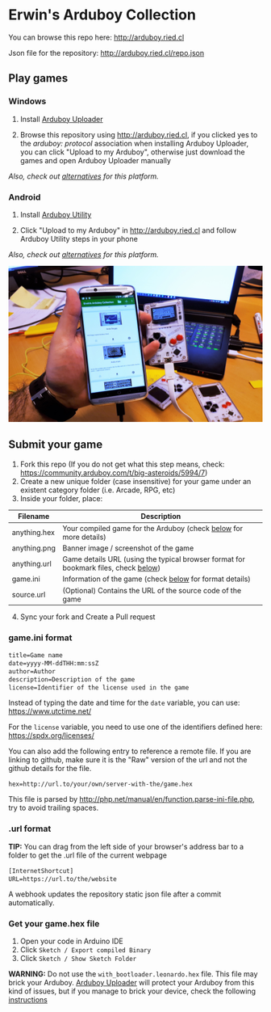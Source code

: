 # Erwin's Arduboy Collection

You can browse this repo here:
http://arduboy.ried.cl

Json file for the repository:
http://arduboy.ried.cl/repo.json

## Play games

### Windows

1. Install [Arduboy Uploader](https://github.com/eried/ArduboyUploader/releases/latest)

2. Browse this repository using http://arduboy.ried.cl, if you clicked yes to the _arduboy: protocol_ association when installing Arduboy Uploader, you can click "Upload to my Arduboy", otherwise just download the games and open Arduboy Uploader manually

_Also, check out [alternatives](https://community.arduboy.com/t/how-to-upload-a-hex-to-the-arduboy/4081) for this platform._

### Android

1. Install [Arduboy Utility](https://play.google.com/store/apps/details?id=com.obnsoft.arduboyutil)

2. Click "Upload to my Arduboy" in http://arduboy.ried.cl and follow Arduboy Utility steps in your phone

_Also, check out [alternatives](https://play.google.com/store/apps/details?id=de.mockfrog.arduboymate) for this platform._

![Demo](/demo.jpg)

## Submit your game
1. Fork this repo (If you do not get what this step means, check: https://community.arduboy.com/t/big-asteroids/5994/7)
2. Create a new unique folder (case insensitive) for your game under an existent category folder (i.e. Arcade, RPG, etc)
3. Inside your folder, place:

| Filename | Description |
| ------ | ------ |
| anything.hex | Your compiled game for the Arduboy (check [below](#get-your-gamehex-file) for more details) |
| anything.png | Banner image / screenshot of the game |
| anything.url | Game details URL (using the typical browser format for bookmark files, check [below](#url-format))|
| game.ini | Information of the game (check [below](#gameini-format) for format details)|
| source.url | (Optional) Contains the URL of the source code of the game|

4. Sync your fork and Create a Pull request

### game.ini format
```
title=Game name
date=yyyy-MM-ddTHH:mm:ssZ
author=Author
description=Description of the game
license=Identifier of the license used in the game
```
Instead of typing the date and time for the `date` variable, you can use: https://www.utctime.net/

For the `license` variable, you need to use one of the identifiers defined here: https://spdx.org/licenses/

You can also add the following entry to reference a remote file. If you are linking to github, make sure it is the "Raw" version of the url and not the github details for the file.

```
hex=http://url.to/your/own/server-with-the/game.hex
```

This file is parsed by http://php.net/manual/en/function.parse-ini-file.php, try to avoid trailing spaces.

### .url format
__TIP:__ You can drag from the left side of your browser's address bar to a folder to get the .url file of the current webpage
```
[InternetShortcut]
URL=https://url.to/the/website
```

A webhook updates the repository static json file after a commit automatically. 

### Get your game.hex file

1. Open your code in Arduino IDE
2. Click `Sketch / Export compiled Binary`
3. Click `Sketch / Show Sketch Folder`

__WARNING:__ Do not use the `with_bootloader.leonardo.hex` file. This file may brick your Arduboy. [Arduboy Uploader](https://github.com/eried/ArduboyUploader/releases/latest) will protect your Arduboy from this kind of issues, but if you manage to brick your device, check the following [instructions](https://community.arduboy.com/t/bring-your-arduboy-back-from-the-dead-burn-bootloader/3422)
